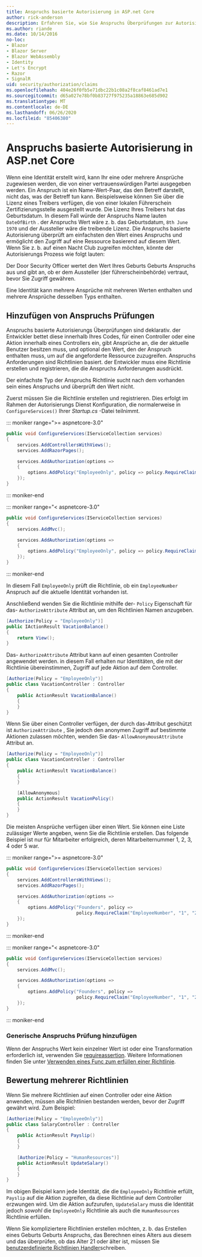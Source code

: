 ```yaml
---
title: Anspruchs basierte Autorisierung in ASP.net Core
author: rick-anderson
description: Erfahren Sie, wie Sie Anspruchs Überprüfungen zur Autorisierung in einer ASP.net Core-app hinzufügen.
ms.author: riande
ms.date: 10/14/2016
no-loc:
- Blazor
- Blazor Server
- Blazor WebAssembly
- Identity
- Let's Encrypt
- Razor
- SignalR
uid: security/authorization/claims
ms.openlocfilehash: 404e26f0fb5e71dbc22b1c08a2f8caf8461ad7e1
ms.sourcegitcommit: d65a027e78bf0b83727f975235a18863e685d902
ms.translationtype: MT
ms.contentlocale: de-DE
ms.lasthandoff: 06/26/2020
ms.locfileid: "85406380"
---
```

# <a name="claims-based-authorization-in-aspnet-core"></a>Anspruchs basierte Autorisierung in ASP.net Core

<a name="security-authorization-claims-based"></a>

Wenn eine Identität erstellt wird, kann Ihr eine oder mehrere Ansprüche zugewiesen werden, die von einer vertrauenswürdigen Partei ausgegeben werden. Ein Anspruch ist ein Name-Wert-Paar, das den Betreff darstellt, nicht das, was der Betreff tun kann. Beispielsweise können Sie über die Lizenz eines Treibers verfügen, die von einer lokalen Führerschein Zertifizierungsstelle ausgestellt wurde. Die Lizenz Ihres Treibers hat das Geburtsdatum. In diesem Fall würde der Anspruchs Name lauten `DateOfBirth` . der Anspruchs Wert wäre z. b. das Geburtsdatum, `8th June 1970` und der Aussteller wäre die treibende Lizenz. Die Anspruchs basierte Autorisierung überprüft am einfachsten den Wert eines Anspruchs und ermöglicht den Zugriff auf eine Ressource basierend auf diesem Wert. Wenn Sie z. b. auf einen Nacht Club zugreifen möchten, könnte der Autorisierungs Prozess wie folgt lauten:

Der Door Security Officer wertet den Wert Ihres Geburts Geburts Anspruchs aus und gibt an, ob er dem Aussteller (der führerscheinbehörde) vertraut, bevor Sie Zugriff gewähren.

Eine Identität kann mehrere Ansprüche mit mehreren Werten enthalten und mehrere Ansprüche desselben Typs enthalten.

## <a name="adding-claims-checks"></a>Hinzufügen von Anspruchs Prüfungen

Anspruchs basierte Autorisierungs Überprüfungen sind deklarativ. der Entwickler bettet diese innerhalb Ihres Codes, für einen Controller oder eine Aktion innerhalb eines Controllers ein, gibt Ansprüche an, die der aktuelle Benutzer besitzen muss, und optional den Wert, den der Anspruch enthalten muss, um auf die angeforderte Ressource zuzugreifen. Anspruchs Anforderungen sind Richtlinien basiert. der Entwickler muss eine Richtlinie erstellen und registrieren, die die Anspruchs Anforderungen ausdrückt.

Der einfachste Typ der Anspruchs Richtlinie sucht nach dem vorhanden sein eines Anspruchs und überprüft den Wert nicht.

Zuerst müssen Sie die Richtlinie erstellen und registrieren. Dies erfolgt im Rahmen der Autorisierungs Dienst Konfiguration, die normalerweise in `ConfigureServices()` Ihrer *Startup.cs* -Datei teilnimmt.

::: moniker range=">= aspnetcore-3.0"

```csharp
public void ConfigureServices(IServiceCollection services)
{
    services.AddControllersWithViews();
    services.AddRazorPages();

    services.AddAuthorization(options =>
    {
        options.AddPolicy("EmployeeOnly", policy => policy.RequireClaim("EmployeeNumber"));
    });
}
```

::: moniker-end

::: moniker range="< aspnetcore-3.0"

```csharp
public void ConfigureServices(IServiceCollection services)
{
    services.AddMvc();

    services.AddAuthorization(options =>
    {
        options.AddPolicy("EmployeeOnly", policy => policy.RequireClaim("EmployeeNumber"));
    });
}
```

::: moniker-end

In diesem Fall `EmployeeOnly` prüft die Richtlinie, ob ein `EmployeeNumber` Anspruch auf die aktuelle Identität vorhanden ist.

Anschließend wenden Sie die Richtlinie mithilfe der- `Policy` Eigenschaft für das- `AuthorizeAttribute` Attribut an, um den Richtlinien Namen anzugeben.

```csharp
[Authorize(Policy = "EmployeeOnly")]
public IActionResult VacationBalance()
{
    return View();
}
```

Das- `AuthorizeAttribute` Attribut kann auf einen gesamten Controller angewendet werden. in diesem Fall erhalten nur Identitäten, die mit der Richtlinie übereinstimmen, Zugriff auf jede Aktion auf dem Controller.

```csharp
[Authorize(Policy = "EmployeeOnly")]
public class VacationController : Controller
{
    public ActionResult VacationBalance()
    {
    }
}
```

Wenn Sie über einen Controller verfügen, der durch das-Attribut geschützt ist `AuthorizeAttribute` , Sie jedoch den anonymen Zugriff auf bestimmte Aktionen zulassen möchten, wenden Sie das- `AllowAnonymousAttribute` Attribut an.

```csharp
[Authorize(Policy = "EmployeeOnly")]
public class VacationController : Controller
{
    public ActionResult VacationBalance()
    {
    }

    [AllowAnonymous]
    public ActionResult VacationPolicy()
    {
    }
}
```

Die meisten Ansprüche verfügen über einen Wert. Sie können eine Liste zulässiger Werte angeben, wenn Sie die Richtlinie erstellen. Das folgende Beispiel ist nur für Mitarbeiter erfolgreich, deren Mitarbeiternummer 1, 2, 3, 4 oder 5 war.

::: moniker range=">= aspnetcore-3.0"

```csharp
public void ConfigureServices(IServiceCollection services)
{
    services.AddControllersWithViews();
    services.AddRazorPages();

    services.AddAuthorization(options =>
    {
        options.AddPolicy("Founders", policy =>
                          policy.RequireClaim("EmployeeNumber", "1", "2", "3", "4", "5"));
    });
}
```

::: moniker-end

::: moniker range="< aspnetcore-3.0"

```csharp
public void ConfigureServices(IServiceCollection services)
{
    services.AddMvc();

    services.AddAuthorization(options =>
    {
        options.AddPolicy("Founders", policy =>
                          policy.RequireClaim("EmployeeNumber", "1", "2", "3", "4", "5"));
    });
}
```

::: moniker-end
### <a name="add-a-generic-claim-check"></a>Generische Anspruchs Prüfung hinzufügen

Wenn der Anspruchs Wert kein einzelner Wert ist oder eine Transformation erforderlich ist, verwenden Sie [requireassertion](/dotnet/api/microsoft.aspnetcore.authorization.authorizationpolicybuilder.requireassertion). Weitere Informationen finden Sie unter [Verwenden eines Func zum erfüllen einer Richtlinie](xref:security/authorization/policies#use-a-func-to-fulfill-a-policy).

## <a name="multiple-policy-evaluation"></a>Bewertung mehrerer Richtlinien

Wenn Sie mehrere Richtlinien auf einen Controller oder eine Aktion anwenden, müssen alle Richtlinien bestanden werden, bevor der Zugriff gewährt wird. Zum Beispiel:

```csharp
[Authorize(Policy = "EmployeeOnly")]
public class SalaryController : Controller
{
    public ActionResult Payslip()
    {
    }

    [Authorize(Policy = "HumanResources")]
    public ActionResult UpdateSalary()
    {
    }
}
```

Im obigen Beispiel kann jede Identität, die die `EmployeeOnly` Richtlinie erfüllt, `Payslip` auf die Aktion zugreifen, da diese Richtlinie auf dem Controller erzwungen wird. Um die Aktion aufzurufen, `UpdateSalary` muss die Identität jedoch *sowohl* die `EmployeeOnly` Richtlinie als auch die `HumanResources` Richtlinie erfüllen.

Wenn Sie kompliziertere Richtlinien erstellen möchten, z. b. das Erstellen eines Geburts Geburts Anspruchs, das Berechnen eines Alters aus diesem und das überprüfen, ob das Alter 21 oder älter ist, müssen Sie [benutzerdefinierte Richtlinien Handler](xref:security/authorization/policies)schreiben.
